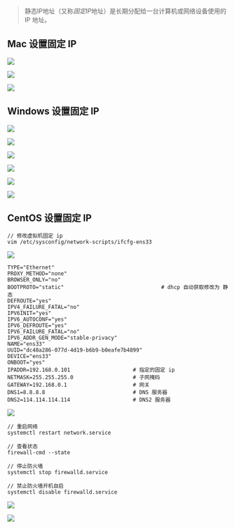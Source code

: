 > 静态IP地址（又称*固定IP*地址）是长期分配给一台计算机或网络设备使用的 IP 地址。

## Mac 设置固定 IP

![](https://oss.yiki.tech/img/202304231155075.png)

![](https://oss.yiki.tech/img/202304231156918.png)

![](https://oss.yiki.tech/img/202304231156276.png)

## Windows 设置固定 IP

![](https://oss.yiki.tech/img/202304231156475.png)

![](https://oss.yiki.tech/img/202304231156643.png)

![](https://oss.yiki.tech/img/202304231156978.png)

![](https://oss.yiki.tech/img/202304231156600.png)

![](https://oss.yiki.tech/img/202304231157279.png)

![](https://oss.yiki.tech/img/202304231157739.png)

## CentOS 设置固定 IP

```shell
// 修改虚拟机固定 ip
vim /etc/sysconfig/network-scripts/ifcfg-ens33
```

![](https://oss.yiki.tech/img/202304231157684.png)

```shell
TYPE="Ethernet"
PROXY_METHOD="none"
BROWSER_ONLY="no"
BOOTPROTO="static"                               # dhcp 自动获取修改为 静态
DEFROUTE="yes"
IPV4_FAILURE_FATAL="no"
IPV6INIT="yes"
IPV6_AUTOCONF="yes"
IPV6_DEFROUTE="yes"
IPV6_FAILURE_FATAL="no"
IPV6_ADDR_GEN_MODE="stable-privacy"
NAME="ens33"
UUID="dc48a286-077d-4d19-b6b9-b0eafe7b4899"
DEVICE="ens33"
ONBOOT="yes"
IPADDR=192.168.0.101                    # 指定的固定 ip
NETMASK=255.255.255.0                   # 子网掩码
GATEWAY=192.168.0.1                     # 网关
DNS1=8.8.8.8                            # DNS 服务器
DNS2=114.114.114.114                    # DNS2 服务器
```

![](https://oss.yiki.tech/img/202304231157178.png)

```shell
// 重启网络
systemctl restart network.service

// 查看状态
firewall-cmd --state

// 停止防火墙
systemctl stop firewalld.service

// 禁止防火墙开机自启
systemctl disable firewalld.service 
```

![](https://oss.yiki.tech/img/202304231158476.png)

![](https://oss.yiki.tech/img/202304231158809.png)

